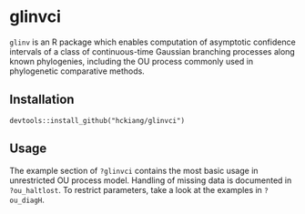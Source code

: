 # glinvci
`glinv` is an R package which enables computation of asymptotic confidence intervals of a class of continuous-time
Gaussian branching processes along known phylogenies, including the OU process commonly used in phylogenetic
comparative methods.

## Installation

```{r}
devtools::install_github("hckiang/glinvci")
```

## Usage

The example section of `?glinvci` contains the most basic usage in unrestricted OU process model.
Handling of missing data is documented in `?ou_haltlost`. To restrict parameters, take a look
at the examples in `?ou_diagH`.
